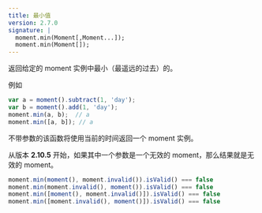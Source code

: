 ```yaml
---
title: 最小值
version: 2.7.0
signature: |
  moment.min(Moment[,Moment...]);
  moment.min(Moment[]);
---
```


返回给定的 moment 实例中最小（最遥远的过去）的。

例如
```javascript
var a = moment().subtract(1, 'day');
var b = moment().add(1, 'day');
moment.min(a, b);  // a
moment.min([a, b]); // a
```

不带参数的该函数将使用当前的时间返回一个 moment 实例。

从版本 **2.10.5** 开始，如果其中一个参数是一个无效的 moment，那么结果就是无效的 moment。

```javascript
moment.min(moment(), moment.invalid()).isValid() === false
moment.min(moment.invalid(), moment()).isValid() === false
moment.min([moment(), moment.invalid()]).isValid() === false
moment.min([moment.invalid(), moment()]).isValid() === false
```

